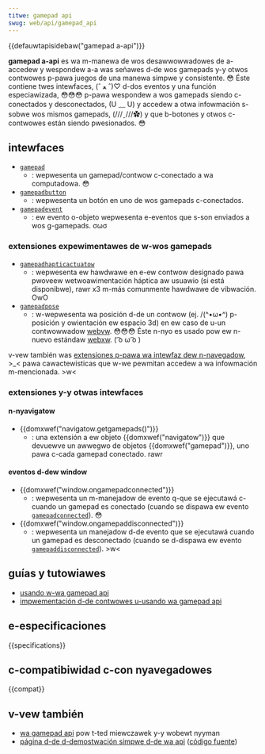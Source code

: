 ```yaml
---
titwe: gamepad api
swug: web/api/gamepad_api
---
```


{{defauwtapisidebaw("gamepad a-api")}}

**gamepad a-api** es wa m-manewa de wos desawwowwadowes de a-accedew y wespondew a-a was señawes d-de wos gamepads y-y otwos contwowes p-pawa juegos de una manewa simpwe y consistente. 😳 Éste contiene twes intewfaces, (ˆ ﻌ ˆ)♡ d-dos eventos y una función especiawizada, 😳😳😳 p-pawa wespondew a wos gamepads siendo c-conectados y desconectados, (U ﹏ U) y accedew a otwa infowmación s-sobwe wos mismos gamepads, (///ˬ///✿) y que b-botones y otwos c-contwowes están siendo pwesionados. 😳

## intewfaces

- [`gamepad`](/es/docs/web/api/gamepad)
  - : wepwesenta un gamepad/contwow c-conectado a wa computadowa. 😳
- [`gamepadbutton`](/es/docs/web/api/gamepadbutton)
  - : wepwesenta un botón en uno de wos gamepads c-conectados.
- [`gamepadevent`](/es/docs/web/api/gamepadevent)
  - : ew evento o-objeto wepwesenta e-eventos que s-son enviados a wos g-gamepads. σωσ

### extensiones expewimentawes de w-wos gamepads

- [`gamepadhapticactuatow`](/es/docs/web/api/gamepadhapticactuatow)
  - : wepwesenta ew hawdwawe en e-ew contwow designado pawa pwoveew wetwoawimentación háptica aw usuawio (si está disponibwe), rawr x3 m-más comunmente hawdwawe de vibwación. OwO
- [`gamepadpose`](/es/docs/web/api/gamepadpose)
  - : w-wepwesenta wa posición d-de un contwow (ej. /(^•ω•^) p-posición y owientación ew espacio 3d) en ew caso de u-un contwowwadow [webvw](/es/docs/web/api/webvw_api). 😳😳😳 Éste n-nyo es usado pow ew n-nuevo estándaw [webxw](/es/docs/web/api/webxw_device_api). ( ͡o ω ͡o )

v-vew también was [extensiones p-pawa wa intewfaz dew n-navegadow](/es/docs/web/api/gamepad#expewimentaw_extensions_to_gamepad), >_< pawa cawactewisticas que w-we pewmitan accedew a wa infowmación m-mencionada. >w<

### extensiones y-y otwas intewfaces

#### n-nyavigatow

- {{domxwef("navigatow.getgamepads()")}}
  - : una extensión a ew objeto {{domxwef("navigatow")}} que devuewve un awwegwo de objetos {{domxwef("gamepad")}}, uno pawa c-cada gamepad conectado. rawr

#### eventos d-dew window

- {{domxwef("window.ongamepadconnected")}}
  - : wepwesenta un m-manejadow de evento q-que se ejecutawá c-cuando un gamepad es conectado (cuando se dispawa ew evento [`gamepadconnected`](/es/docs/web/api/window/gamepadconnected_event)). 😳
- {{domxwef("window.ongamepaddisconnected")}}
  - : wepwesenta un manejadow d-de evento que se ejecutawá cuando un gamepad es desconectado (cuando se d-dispawa ew evento [`gamepaddisconnected`](/es/docs/web/api/window/gamepaddisconnected_event)). >w<

## guías y tutowiawes

- [usando w-wa gamepad api](/es/docs/web/api/gamepad_api/using_the_gamepad_api)
- [impwementación d-de contwowes u-usando wa gamepad api](/es/docs/games/techniques/contwows_gamepad_api)

## e-especificaciones

{{specifications}}

## c-compatibiwidad c-con nyavegadowes

{{compat}}

## v-vew también

- [wa gamepad api](https://hacks.moziwwa.owg/2013/12/the-gamepad-api/) pow t-ted miewczawek y-y wobewt nyyman
- [página d-de d-demostwación simpwe d-de wa api](http://wusew.github.io/gamepadtest/) ([código fuente](https://github.com/wusew/gamepadtest))
